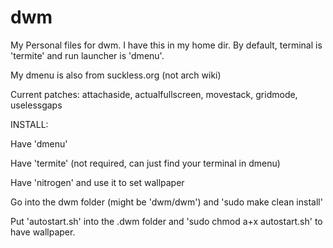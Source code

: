 # dwm
My Personal files for dwm. I have this in my home dir. By default, terminal is 'termite' and run launcher is 'dmenu'. 

My dmenu is also from suckless.org (not arch wiki)

Current patches: attachaside, actualfullscreen, movestack, gridmode, uselessgaps

INSTALL:

Have 'dmenu'

Have 'termite' (not required, can just find your terminal in dmenu)

Have 'nitrogen' and use it to set wallpaper

Go into the dwm folder (might be 'dwm/dwm') and 'sudo make clean install'

Put 'autostart.sh' into the .dwm folder and 'sudo chmod a+x autostart.sh' to have wallpaper.
